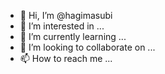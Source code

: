 - 👋 Hi, I’m @hagimasubi
- 👀 I’m interested in ...
- 🌱 I’m currently learning ...
- 💞️ I’m looking to collaborate on ...
- 📫 How to reach me ...

<!---
hagimasubi/hagimasubi is a ✨ special ✨ repository because its `README.md` (this file) appears on your GitHub profile.
You can click the Preview link to take a look at your changes.
--->
